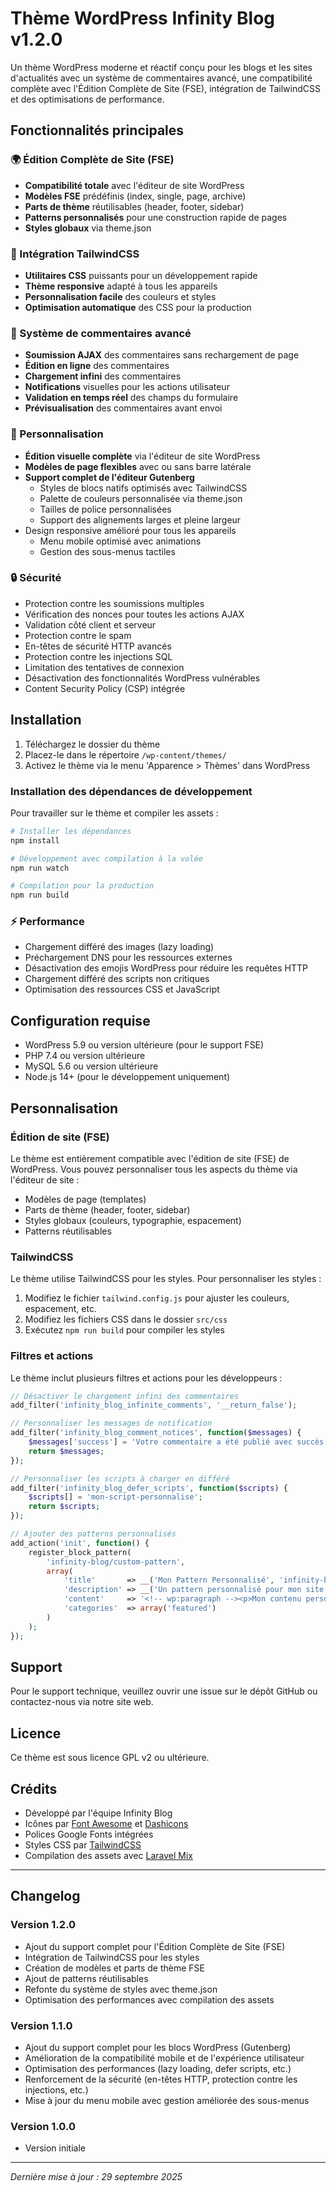 # Thème WordPress Infinity Blog v1.2.0

Un thème WordPress moderne et réactif conçu pour les blogs et les sites d'actualités avec un système de commentaires avancé, une compatibilité complète avec l'Édition Complète de Site (FSE), intégration de TailwindCSS et des optimisations de performance.

## Fonctionnalités principales

### 🌍 Édition Complète de Site (FSE)
- **Compatibilité totale** avec l'éditeur de site WordPress
- **Modèles FSE** prédéfinis (index, single, page, archive)
- **Parts de thème** réutilisables (header, footer, sidebar)
- **Patterns personnalisés** pour une construction rapide de pages
- **Styles globaux** via theme.json

### 🎨 Intégration TailwindCSS
- **Utilitaires CSS** puissants pour un développement rapide
- **Thème responsive** adapté à tous les appareils
- **Personnalisation facile** des couleurs et styles
- **Optimisation automatique** des CSS pour la production

### 🚀 Système de commentaires avancé
- **Soumission AJAX** des commentaires sans rechargement de page
- **Édition en ligne** des commentaires
- **Chargement infini** des commentaires
- **Notifications** visuelles pour les actions utilisateur
- **Validation en temps réel** des champs du formulaire
- **Prévisualisation** des commentaires avant envoi

### 🌈 Personnalisation
- **Édition visuelle complète** via l'éditeur de site WordPress
- **Modèles de page flexibles** avec ou sans barre latérale
- **Support complet de l'éditeur Gutenberg**
  - Styles de blocs natifs optimisés avec TailwindCSS
  - Palette de couleurs personnalisée via theme.json
  - Tailles de police personnalisées
  - Support des alignements larges et pleine largeur
- Design responsive amélioré pour tous les appareils
  - Menu mobile optimisé avec animations
  - Gestion des sous-menus tactiles

### 🔒 Sécurité
- Protection contre les soumissions multiples
- Vérification des nonces pour toutes les actions AJAX
- Validation côté client et serveur
- Protection contre le spam
- En-têtes de sécurité HTTP avancés
- Protection contre les injections SQL
- Limitation des tentatives de connexion
- Désactivation des fonctionnalités WordPress vulnérables
- Content Security Policy (CSP) intégrée

## Installation

1. Téléchargez le dossier du thème
2. Placez-le dans le répertoire `/wp-content/themes/`
3. Activez le thème via le menu 'Apparence > Thèmes' dans WordPress

### Installation des dépendances de développement

Pour travailler sur le thème et compiler les assets :

```bash
# Installer les dépendances
npm install

# Développement avec compilation à la volée
npm run watch

# Compilation pour la production
npm run build
```

### ⚡ Performance
- Chargement différé des images (lazy loading)
- Préchargement DNS pour les ressources externes
- Désactivation des emojis WordPress pour réduire les requêtes HTTP
- Chargement différé des scripts non critiques
- Optimisation des ressources CSS et JavaScript

## Configuration requise

- WordPress 5.9 ou version ultérieure (pour le support FSE)
- PHP 7.4 ou version ultérieure
- MySQL 5.6 ou version ultérieure
- Node.js 14+ (pour le développement uniquement)

## Personnalisation

### Édition de site (FSE)

Le thème est entièrement compatible avec l'édition de site (FSE) de WordPress. Vous pouvez personnaliser tous les aspects du thème via l'éditeur de site :

- Modèles de page (templates)
- Parts de thème (header, footer, sidebar)
- Styles globaux (couleurs, typographie, espacement)
- Patterns réutilisables

### TailwindCSS

Le thème utilise TailwindCSS pour les styles. Pour personnaliser les styles :

1. Modifiez le fichier `tailwind.config.js` pour ajuster les couleurs, espacement, etc.
2. Modifiez les fichiers CSS dans le dossier `src/css`
3. Exécutez `npm run build` pour compiler les styles

### Filtres et actions

Le thème inclut plusieurs filtres et actions pour les développeurs :

```php
// Désactiver le chargement infini des commentaires
add_filter('infinity_blog_infinite_comments', '__return_false');

// Personnaliser les messages de notification
add_filter('infinity_blog_comment_notices', function($messages) {
    $messages['success'] = 'Votre commentaire a été publié avec succès !';
    return $messages;
});

// Personnaliser les scripts à charger en différé
add_filter('infinity_blog_defer_scripts', function($scripts) {
    $scripts[] = 'mon-script-personnalise';
    return $scripts;
});

// Ajouter des patterns personnalisés
add_action('init', function() {
    register_block_pattern(
        'infinity-blog/custom-pattern',
        array(
            'title'       => __('Mon Pattern Personnalisé', 'infinity-blog'),
            'description' => __('Un pattern personnalisé pour mon site.', 'infinity-blog'),
            'content'     => '<!-- wp:paragraph --><p>Mon contenu personnalisé</p><!-- /wp:paragraph -->',
            'categories'  => array('featured')
        )
    );
});
```

## Support

Pour le support technique, veuillez ouvrir une issue sur le dépôt GitHub ou contactez-nous via notre site web.

## Licence

Ce thème est sous licence GPL v2 ou ultérieure.

## Crédits

- Développé par l'équipe Infinity Blog
- Icônes par [Font Awesome](https://fontawesome.com/) et [Dashicons](https://developer.wordpress.org/resource/dashicons/)
- Polices Google Fonts intégrées
- Styles CSS par [TailwindCSS](https://tailwindcss.com/)
- Compilation des assets avec [Laravel Mix](https://laravel-mix.com/)

---

## Changelog

### Version 1.2.0
- Ajout du support complet pour l'Édition Complète de Site (FSE)
- Intégration de TailwindCSS pour les styles
- Création de modèles et parts de thème FSE
- Ajout de patterns réutilisables
- Refonte du système de styles avec theme.json
- Optimisation des performances avec compilation des assets

### Version 1.1.0
- Ajout du support complet pour les blocs WordPress (Gutenberg)
- Amélioration de la compatibilité mobile et de l'expérience utilisateur
- Optimisation des performances (lazy loading, defer scripts, etc.)
- Renforcement de la sécurité (en-têtes HTTP, protection contre les injections, etc.)
- Mise à jour du menu mobile avec gestion améliorée des sous-menus

### Version 1.0.0
- Version initiale

---

*Dernière mise à jour : 29 septembre 2025*
